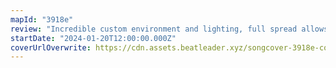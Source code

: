 ```yaml
---
mapId: "3918e"
review: "Incredible custom environment and lighting, full spread allows all skill levels to enjoy. Fun patterns are not overdone, allowing the player to enjoy the lightshow too."
startDate: "2024-01-20T12:00:00.000Z"
coverUrlOverwrite: https://cdn.assets.beatleader.xyz/songcover-3918e-cover.png
---
```

